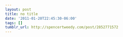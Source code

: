 ```yaml
---
layout: post
title: no title
date: '2011-01-20T22:45:30-06:00'
tags: []
tumblr_url: http://spencertweedy.com/post/2852771572
---
```

